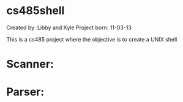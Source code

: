 cs485shell
==========

Created by: Libby and Kyle
Project born: 11-03-13

This is a cs485 project where the objective is to create a UNIX shell

Scanner:
==========


Parser:
==========